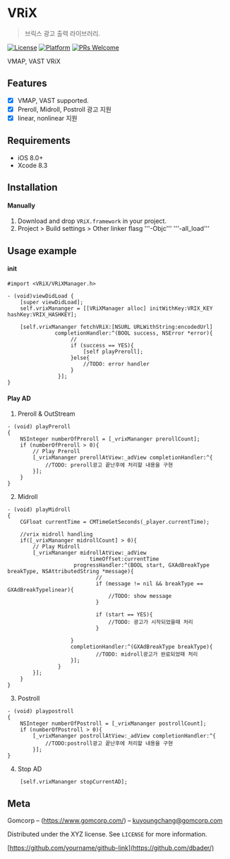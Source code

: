# VRiX
> 브릭스 광고 출력 라이브러리.

[![License][license-image]][license-url]
[![Platform](https://img.shields.io/cocoapods/p/LFAlertController.svg?style=flat)](http://cocoapods.org/pods/LFAlertController)
[![PRs Welcome](https://img.shields.io/badge/PRs-welcome-brightgreen.svg?style=flat-square)](http://makeapullrequest.com)

VMAP, VAST VRiX

## Features

- [x] VMAP, VAST supported.
- [x] Preroll, Midroll, Postroll 광고 지원
- [x] linear, nonlinear 지원

## Requirements

- iOS 8.0+
- Xcode 8.3

## Installation

#### Manually
1. Download and drop ```VRiX.framework``` in your project.  
2. Project > Build settings > Other linker flasg '''-Objc''' '''-all_load'''  

## Usage example

#### init
```objc
#import <VRiX/VRiXManager.h>

- (void)viewDidLoad {
    [super viewDidLoad];
    self.vrixMananger = [[VRiXManager alloc] initWithKey:VRIX_KEY hashKey:VRIX_HASHKEY];

    [self.vrixMananger fetchVRiX:[NSURL URLWithString:encodedUrl]
               completionHandler:^(BOOL success, NSError *error){
                    //
                    if (success == YES){
                        [self playPreroll];
                    }else{
                        //TODO: error handler
                    }
                }];
}
```
#### Play AD
1. Preroll & OutStream

```objc
- (void) playPreroll
{
    NSInteger numberOfPreroll = [_vrixMananger prerollCount];
    if (numberOfPreroll > 0){
        // Play Preroll
        [_vrixMananger prerollAtView:_adView completionHandler:^{
            //TODO: preroll광고 끝난후에 처리할 내용을 구현
        }];
    }
}
```
2. Midroll
```objc
- (void) playMidroll
{
    CGFloat currentTime = CMTimeGetSeconds(_player.currentTime);

    //vrix midroll handling
    if([_vrixMananger midrollCount] > 0){
        // Play Midroll
        [_vrixMananger midrollAtView:_adView
                          timeOffset:currentTime
                     progressHandler:^(BOOL start, GXAdBreakType breakType, NSAttributedString *message){
                            //
                            if (message != nil && breakType == GXAdBreakTypelinear){
                                //TODO: show message
                            }

                            if (start == YES){
                                //TODO: 광고가 시작되었을때 처리
                            }
                
                    }
                    completionHandler:^(GXAdBreakType breakType){
                            //TODO: midroll광고가 완료되었때 처리 
                    }];
                }
        }];
    }
}
```

3. Postroll
```objc
- (void) playpostroll
{
    NSInteger numberOfPostroll = [_vrixMananger postrollCount];
    if (numberOfPostroll > 0){
        [_vrixMananger postrollAtView:_adView completionHandler:^{
            //TODO:postroll광고 끝난후에 처리할 내용을 구현
        }];
}
```
4. Stop AD
```objc
    [self.vrixMananger stopCurrentAD];
```
## Meta

Gomcorp – (https://www.gomcorp.com/) – kuyoungchang@gomcorp.com

Distributed under the XYZ license. See ``LICENSE`` for more information.

[https://github.com/yourname/github-link](https://github.com/dbader/)

[swift-image]:https://img.shields.io/badge/swift-3.0-orange.svg
[swift-url]: https://swift.org/
[license-image]: https://img.shields.io/badge/License-MIT-blue.svg
[license-url]: LICENSE
[travis-image]: https://img.shields.io/travis/dbader/node-datadog-metrics/master.svg?style=flat-square
[travis-url]: https://travis-ci.org/dbader/node-datadog-metrics
[codebeat-image]: https://codebeat.co/badges/c19b47ea-2f9d-45df-8458-b2d952fe9dad
[codebeat-url]: https://codebeat.co/projects/github-com-vsouza-awesomeios-com
